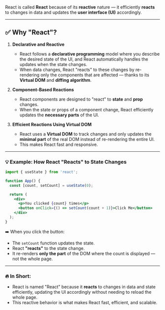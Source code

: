 React is called **React** because of its **reactive** nature — it efficiently **reacts** to changes in data and updates the **user interface (UI)** accordingly.

---

## ✅ **Why "React"?**
1. **Declarative and Reactive**  
   - React follows a **declarative programming** model where you describe the desired state of the UI, and React automatically handles the updates when the state changes.  
   - When data changes, React "reacts" to these changes by re-rendering only the components that are affected — thanks to its **Virtual DOM** and **diffing algorithm**.

2. **Component-Based Reactions**  
   - React components are designed to "react" to **state** and **prop** changes.  
   - When the state or props of a component change, React efficiently updates the **necessary parts** of the UI.  

3. **Efficient Reactions Using Virtual DOM**  
   - React uses a **Virtual DOM** to track changes and only updates the **minimal part** of the real DOM instead of re-rendering the entire UI.  
   - This makes React fast and responsive.  

---

### 💡 **Example: How React "Reacts" to State Changes**
```jsx
import { useState } from 'react';

function App() {
  const [count, setCount] = useState(0);

  return (
    <div>
      <p>You clicked {count} times</p>
      <button onClick={() => setCount(count + 1)}>Click Me</button>
    </div>
  );
}
```
➡️ When you click the button:
- The `setCount` function updates the state.
- React **"reacts"** to the state change.
- It re-renders **only the part** of the DOM where the count is displayed — not the whole page.

---

### 🔥 **In Short:**  
- React is named "React" because it **reacts** to changes in data and state efficiently, updating the UI accordingly without needing to reload the whole page.  
- This reactive behavior is what makes React fast, efficient, and scalable.